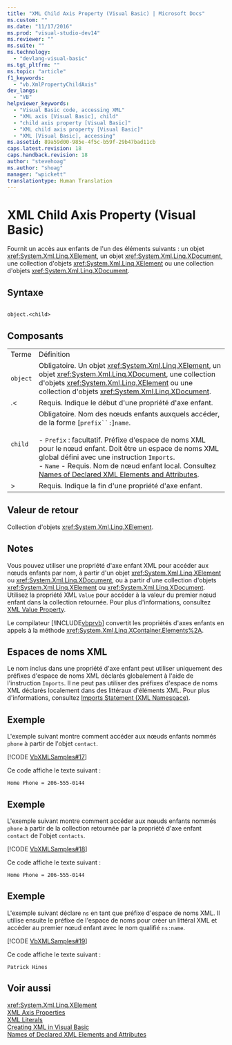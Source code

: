 ```yaml
---
title: "XML Child Axis Property (Visual Basic) | Microsoft Docs"
ms.custom: ""
ms.date: "11/17/2016"
ms.prod: "visual-studio-dev14"
ms.reviewer: ""
ms.suite: ""
ms.technology: 
  - "devlang-visual-basic"
ms.tgt_pltfrm: ""
ms.topic: "article"
f1_keywords: 
  - "vb.XmlPropertyChildAxis"
dev_langs: 
  - "VB"
helpviewer_keywords: 
  - "Visual Basic code, accessing XML"
  - "XML axis [Visual Basic], child"
  - "child axis property [Visual Basic]"
  - "XML child axis property [Visual Basic]"
  - "XML [Visual Basic], accessing"
ms.assetid: 89a59d00-985e-4f5c-b59f-29b47bad11cb
caps.latest.revision: 18
caps.handback.revision: 18
author: "stevehoag"
ms.author: "shoag"
manager: "wpickett"
translationtype: Human Translation
---
```

# XML Child Axis Property (Visual Basic)
Fournit un accès aux enfants de l'un des éléments suivants : un objet <xref:System.Xml.Linq.XElement>, un objet <xref:System.Xml.Linq.XDocument>, une collection d'objets <xref:System.Xml.Linq.XElement> ou une collection d'objets <xref:System.Xml.Linq.XDocument>.  
  
## Syntaxe  
  
```  
  
object.<child>  
```  
  
## Composants  
  
|||  
|-|-|  
|Terme|Définition|  
|`object`|Obligatoire.  Un objet <xref:System.Xml.Linq.XElement>, un objet <xref:System.Xml.Linq.XDocument>, une collection d'objets <xref:System.Xml.Linq.XElement> ou une collection d'objets <xref:System.Xml.Linq.XDocument>.|  
|.\<|Requis.  Indique le début d'une propriété d'axe enfant.|  
|`child`|Obligatoire.  Nom des nœuds enfants auxquels accéder, de la forme \[`prefix``:`\]`name`.<br /><br /> -   `Prefix` : facultatif.  Préfixe d'espace de noms XML pour le nœud enfant.  Doit être un espace de noms XML global défini avec une instruction `Imports`.<br />-   `Name` \- Requis.  Nom de nœud enfant local.  Consultez [Names of Declared XML Elements and Attributes](../../../visual-basic/programming-guide/language-features/xml/names-of-declared-xml-elements-and-attributes.md).|  
|\>|Requis.  Indique la fin d'une propriété d'axe enfant.|  
  
## Valeur de retour  
 Collection d'objets <xref:System.Xml.Linq.XElement>.  
  
## Notes  
 Vous pouvez utiliser une propriété d'axe enfant XML pour accéder aux nœuds enfants par nom, à partir d'un objet <xref:System.Xml.Linq.XElement> ou <xref:System.Xml.Linq.XDocument>, ou à partir d'une collection d'objets <xref:System.Xml.Linq.XElement> ou <xref:System.Xml.Linq.XDocument>.  Utilisez la propriété XML `Value` pour accéder à la valeur du premier nœud enfant dans la collection retournée.  Pour plus d'informations, consultez [XML Value Property](../../../visual-basic/language-reference/xml-axis/xml-value-property.md).  
  
 Le compilateur [!INCLUDE[vbprvb](../../../csharp/programming-guide/concepts/linq/includes/vbprvb_md.md)] convertit les propriétés d'axes enfants en appels à la méthode <xref:System.Xml.Linq.XContainer.Elements%2A>.  
  
## Espaces de noms XML  
 Le nom inclus dans une propriété d'axe enfant peut utiliser uniquement des préfixes d'espace de noms XML déclarés globalement à l'aide de l'instruction `Imports`.  Il ne peut pas utiliser des préfixes d'espace de noms XML déclarés localement dans des littéraux d'éléments XML.  Pour plus d'informations, consultez [Imports Statement \(XML Namespace\)](../../../visual-basic/language-reference/statements/imports-statement-xml-namespace.md).  
  
## Exemple  
 L'exemple suivant montre comment accéder aux nœuds enfants nommés `phone` à partir de l'objet `contact`.  
  
 [!CODE [VbXMLSamples#17](../CodeSnippet/VS_Snippets_VBCSharp/VbXMLSamples#17)]  
  
 Ce code affiche le texte suivant :  
  
 `Home Phone = 206-555-0144`  
  
## Exemple  
 L'exemple suivant montre comment accéder aux nœuds enfants nommés `phone` à partir de la collection retournée par la propriété d'axe enfant `contact` de l'objet `contacts`.  
  
 [!CODE [VbXMLSamples#18](../CodeSnippet/VS_Snippets_VBCSharp/VbXMLSamples#18)]  
  
 Ce code affiche le texte suivant :  
  
 `Home Phone = 206-555-0144`  
  
## Exemple  
 L'exemple suivant déclare `ns` en tant que préfixe d'espace de noms XML.  Il utilise ensuite le préfixe de l'espace de noms pour créer un littéral XML et accéder au premier nœud enfant avec le nom qualifié `ns:name`.  
  
 [!CODE [VbXMLSamples#19](../CodeSnippet/VS_Snippets_VBCSharp/VbXMLSamples#19)]  
  
 Ce code affiche le texte suivant :  
  
 `Patrick Hines`  
  
## Voir aussi  
 <xref:System.Xml.Linq.XElement>   
 [XML Axis Properties](../../../visual-basic/language-reference/xml-axis/xml-axis-properties.md)   
 [XML Literals](../../../visual-basic/language-reference/xml-literals/index.md)   
 [Creating XML in Visual Basic](../../../visual-basic/programming-guide/language-features/xml/creating-xml.md)   
 [Names of Declared XML Elements and Attributes](../../../visual-basic/programming-guide/language-features/xml/names-of-declared-xml-elements-and-attributes.md)